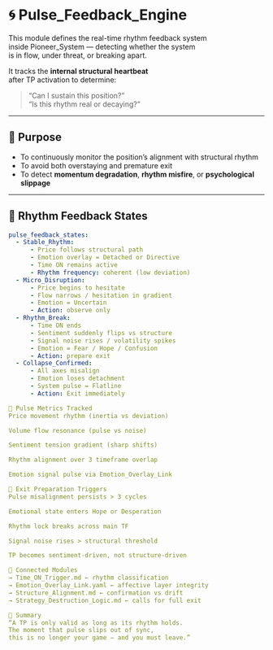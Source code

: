 # 🌀 Pulse_Feedback_Engine

This module defines the real-time rhythm feedback system  
inside Pioneer_System — detecting whether the system  
is in flow, under threat, or breaking apart.

It tracks the **internal structural heartbeat**  
after TP activation to determine:  
> “Can I sustain this position?”  
> “Is this rhythm real or decaying?”

---

## 🎯 Purpose

- To continuously monitor the position’s alignment with structural rhythm  
- To avoid both overstaying and premature exit  
- To detect **momentum degradation**, **rhythm misfire**, or **psychological slippage**

---

## 🧬 Rhythm Feedback States

```yaml
pulse_feedback_states:
  - Stable_Rhythm:
      - Price follows structural path
      - Emotion overlay = Detached or Directive
      - Time ON remains active
      - Rhythm frequency: coherent (low deviation)
  - Micro_Disruption:
      - Price begins to hesitate
      - Flow narrows / hesitation in gradient
      - Emotion = Uncertain
      - Action: observe only
  - Rhythm_Break:
      - Time ON ends
      - Sentiment suddenly flips vs structure
      - Signal noise rises / volatility spikes
      - Emotion = Fear / Hope / Confusion
      - Action: prepare exit
  - Collapse_Confirmed:
      - All axes misalign
      - Emotion loses detachment
      - System pulse = Flatline
      - Action: Exit immediately

🧠 Pulse Metrics Tracked
Price movement rhythm (inertia vs deviation)

Volume flow resonance (pulse vs noise)

Sentiment tension gradient (sharp shifts)

Rhythm alignment over 3 timeframe overlap

Emotion signal pulse via Emotion_Overlay_Link

🧯 Exit Preparation Triggers
Pulse misalignment persists > 3 cycles

Emotional state enters Hope or Desperation

Rhythm lock breaks across main TF

Signal noise rises > structural threshold

TP becomes sentiment-driven, not structure-driven

🔗 Connected Modules
→ Time_ON_Trigger.md ← rhythm classification
→ Emotion_Overlay_Link.yaml ← affective layer integrity
→ Structure_Alignment.md ← confirmation vs drift
→ Strategy_Destruction_Logic.md ← calls for full exit

🔐 Summary
“A TP is only valid as long as its rhythm holds.
The moment that pulse slips out of sync,
this is no longer your game — and you must leave.”
